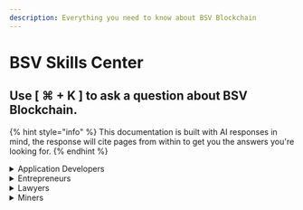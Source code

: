 ```yaml
---
description: Everything you need to know about BSV Blockchain
---
```


# BSV Skills Center

## Use \[  ⌘ + K  ] to a**sk a question about BSV Blockchain.**

{% hint style="info" %}
This documentation is built with AI responses in mind, the response will cite pages from within to get you the answers you're looking for.
{% endhint %}

<details>

<summary>Application Developers</summary>

[README (1).md](<README (1).md> "mention")

[local-blockchain-stack](guides/local-blockchain-stack/ "mention")

</details>

<details>

<summary>Entrepreneurs</summary>

[what-can-i-do](what-can-i-do/ "mention")

[the-benefits-of-bsv-blockchain.md](bsv-skills-center/the-benefits-of-bsv-blockchain.md "mention")

</details>

<details>

<summary>Lawyers</summary>

[Broken link](broken-reference "mention")

[Broken link](broken-reference "mention")

</details>

<details>

<summary>Miners</summary>

[sv-node](network-topology/nodes/sv-node/installation/sv-node/ "mention")

</details>
